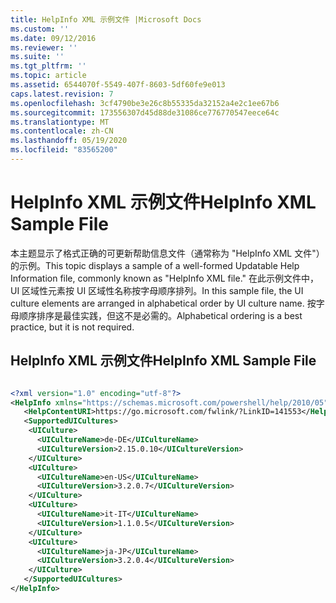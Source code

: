 ```yaml
---
title: HelpInfo XML 示例文件 |Microsoft Docs
ms.custom: ''
ms.date: 09/12/2016
ms.reviewer: ''
ms.suite: ''
ms.tgt_pltfrm: ''
ms.topic: article
ms.assetid: 6544070f-5549-407f-8603-5df60fe9e013
caps.latest.revision: 7
ms.openlocfilehash: 3cf4790be3e26c8b55335da32152a4e2c1ee67b6
ms.sourcegitcommit: 173556307d45d88de31086ce776770547eece64c
ms.translationtype: MT
ms.contentlocale: zh-CN
ms.lasthandoff: 05/19/2020
ms.locfileid: "83565200"
---
```

# <a name="helpinfo-xml-sample-file"></a><span data-ttu-id="1882f-102">HelpInfo XML 示例文件</span><span class="sxs-lookup"><span data-stu-id="1882f-102">HelpInfo XML Sample File</span></span>

<span data-ttu-id="1882f-103">本主题显示了格式正确的可更新帮助信息文件（通常称为 "HelpInfo XML 文件"）的示例。</span><span class="sxs-lookup"><span data-stu-id="1882f-103">This topic displays a sample of a well-formed Updatable Help Information file, commonly known as "HelpInfo XML file."</span></span> <span data-ttu-id="1882f-104">在此示例文件中，UI 区域性元素按 UI 区域性名称按字母顺序排列。</span><span class="sxs-lookup"><span data-stu-id="1882f-104">In this sample file, the UI culture elements are arranged in alphabetical order by UI culture name.</span></span> <span data-ttu-id="1882f-105">按字母顺序排序是最佳实践，但这不是必需的。</span><span class="sxs-lookup"><span data-stu-id="1882f-105">Alphabetical ordering is a best practice, but it is not required.</span></span>

## <a name="helpinfo-xml-sample-file"></a><span data-ttu-id="1882f-106">HelpInfo XML 示例文件</span><span class="sxs-lookup"><span data-stu-id="1882f-106">HelpInfo XML Sample File</span></span>

```xml

<?xml version="1.0" encoding="utf-8"?>
<HelpInfo xmlns="https://schemas.microsoft.com/powershell/help/2010/05">
   <HelpContentURI>https://go.microsoft.com/fwlink/?LinkID=141553</HelpContentURI>
   <SupportedUICultures>
    <UICulture>
      <UICultureName>de-DE</UICultureName>
      <UICultureVersion>2.15.0.10</UICultureVersion>
    </UICulture>
    <UICulture>
      <UICultureName>en-US</UICultureName>
      <UICultureVersion>3.2.0.7</UICultureVersion>
    </UICulture>
    <UICulture>
      <UICultureName>it-IT</UICultureName>
      <UICultureVersion>1.1.0.5</UICultureVersion>
    </UICulture>
    <UICulture>
      <UICultureName>ja-JP</UICultureName>
      <UICultureVersion>3.2.0.4</UICultureVersion>
    </UICulture>
   </SupportedUICultures>
</HelpInfo>

```
